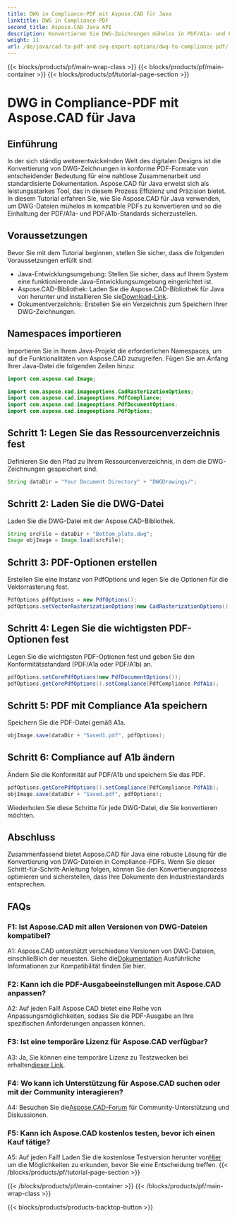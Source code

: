```yaml
---
title: DWG in Compliance-PDF mit Aspose.CAD für Java
linktitle: DWG in Compliance-PDF
second_title: Aspose.CAD Java API
description: Konvertieren Sie DWG-Zeichnungen mühelos in PDF/A1a- und PDF/A1b-kompatible Dateien mit Aspose.CAD für Java. Optimieren Sie Ihren Arbeitsablauf präzise und einfach.
weight: 11
url: /de/java/cad-to-pdf-and-svg-export-options/dwg-to-compliance-pdf/
---
```


{{< blocks/products/pf/main-wrap-class >}}
{{< blocks/products/pf/main-container >}}
{{< blocks/products/pf/tutorial-page-section >}}

# DWG in Compliance-PDF mit Aspose.CAD für Java

## Einführung

In der sich ständig weiterentwickelnden Welt des digitalen Designs ist die Konvertierung von DWG-Zeichnungen in konforme PDF-Formate von entscheidender Bedeutung für eine nahtlose Zusammenarbeit und standardisierte Dokumentation. Aspose.CAD für Java erweist sich als leistungsstarkes Tool, das in diesem Prozess Effizienz und Präzision bietet. In diesem Tutorial erfahren Sie, wie Sie Aspose.CAD für Java verwenden, um DWG-Dateien mühelos in kompatible PDFs zu konvertieren und so die Einhaltung der PDF/A1a- und PDF/A1b-Standards sicherzustellen.

## Voraussetzungen

Bevor Sie mit dem Tutorial beginnen, stellen Sie sicher, dass die folgenden Voraussetzungen erfüllt sind:

- Java-Entwicklungsumgebung: Stellen Sie sicher, dass auf Ihrem System eine funktionierende Java-Entwicklungsumgebung eingerichtet ist.
-  Aspose.CAD-Bibliothek: Laden Sie die Aspose.CAD-Bibliothek für Java von herunter und installieren Sie sie[Download-Link](https://releases.aspose.com/cad/java/).
- Dokumentverzeichnis: Erstellen Sie ein Verzeichnis zum Speichern Ihrer DWG-Zeichnungen.

## Namespaces importieren

Importieren Sie in Ihrem Java-Projekt die erforderlichen Namespaces, um auf die Funktionalitäten von Aspose.CAD zuzugreifen. Fügen Sie am Anfang Ihrer Java-Datei die folgenden Zeilen hinzu:

```java
import com.aspose.cad.Image;

import com.aspose.cad.imageoptions.CadRasterizationOptions;
import com.aspose.cad.imageoptions.PdfCompliance;
import com.aspose.cad.imageoptions.PdfDocumentOptions;
import com.aspose.cad.imageoptions.PdfOptions;
```

## Schritt 1: Legen Sie das Ressourcenverzeichnis fest

Definieren Sie den Pfad zu Ihrem Ressourcenverzeichnis, in dem die DWG-Zeichnungen gespeichert sind.

```java
String dataDir = "Your Document Directory" + "DWGDrawings/";
```

## Schritt 2: Laden Sie die DWG-Datei

Laden Sie die DWG-Datei mit der Aspose.CAD-Bibliothek.

```java
String srcFile = dataDir + "Bottom_plate.dwg";
Image objImage = Image.load(srcFile);
```

## Schritt 3: PDF-Optionen erstellen

Erstellen Sie eine Instanz von PdfOptions und legen Sie die Optionen für die Vektorrasterung fest.

```java
PdfOptions pdfOptions = new PdfOptions();
pdfOptions.setVectorRasterizationOptions(new CadRasterizationOptions());
```

## Schritt 4: Legen Sie die wichtigsten PDF-Optionen fest

Legen Sie die wichtigsten PDF-Optionen fest und geben Sie den Konformitätsstandard (PDF/A1a oder PDF/A1b) an.

```java
pdfOptions.setCorePdfOptions(new PdfDocumentOptions());
pdfOptions.getCorePdfOptions().setCompliance(PdfCompliance.PdfA1a);
```

## Schritt 5: PDF mit Compliance A1a speichern

Speichern Sie die PDF-Datei gemäß A1a.

```java
objImage.save(dataDir + "Saved1.pdf", pdfOptions);
```

## Schritt 6: Compliance auf A1b ändern

Ändern Sie die Konformität auf PDF/A1b und speichern Sie das PDF.

```java
pdfOptions.getCorePdfOptions().setCompliance(PdfCompliance.PdfA1b);
objImage.save(dataDir + "Saved.pdf", pdfOptions);
```

Wiederholen Sie diese Schritte für jede DWG-Datei, die Sie konvertieren möchten.

## Abschluss

Zusammenfassend bietet Aspose.CAD für Java eine robuste Lösung für die Konvertierung von DWG-Dateien in Compliance-PDFs. Wenn Sie dieser Schritt-für-Schritt-Anleitung folgen, können Sie den Konvertierungsprozess optimieren und sicherstellen, dass Ihre Dokumente den Industriestandards entsprechen.

## FAQs

### F1: Ist Aspose.CAD mit allen Versionen von DWG-Dateien kompatibel?

 A1: Aspose.CAD unterstützt verschiedene Versionen von DWG-Dateien, einschließlich der neuesten. Siehe die[Dokumentation](https://reference.aspose.com/cad/java/) Ausführliche Informationen zur Kompatibilität finden Sie hier.

### F2: Kann ich die PDF-Ausgabeeinstellungen mit Aspose.CAD anpassen?

A2: Auf jeden Fall! Aspose.CAD bietet eine Reihe von Anpassungsmöglichkeiten, sodass Sie die PDF-Ausgabe an Ihre spezifischen Anforderungen anpassen können.

### F3: Ist eine temporäre Lizenz für Aspose.CAD verfügbar?

 A3: Ja, Sie können eine temporäre Lizenz zu Testzwecken bei erhalten[dieser Link](https://purchase.aspose.com/temporary-license/).

### F4: Wo kann ich Unterstützung für Aspose.CAD suchen oder mit der Community interagieren?

 A4: Besuchen Sie die[Aspose.CAD-Forum](https://forum.aspose.com/c/cad/19) für Community-Unterstützung und Diskussionen.

### F5: Kann ich Aspose.CAD kostenlos testen, bevor ich einen Kauf tätige?

 A5: Auf jeden Fall! Laden Sie die kostenlose Testversion herunter von[Hier](https://releases.aspose.com/) um die Möglichkeiten zu erkunden, bevor Sie eine Entscheidung treffen.
{{< /blocks/products/pf/tutorial-page-section >}}

{{< /blocks/products/pf/main-container >}}
{{< /blocks/products/pf/main-wrap-class >}}

{{< blocks/products/products-backtop-button >}}
